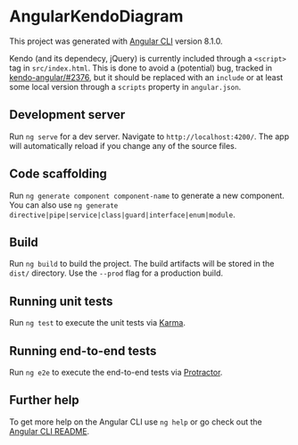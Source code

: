 # AngularKendoDiagram

This project was generated with [Angular CLI](https://github.com/angular/angular-cli) version 8.1.0.

Kendo (and its dependecy, jQuery) is currently included through a `<script>` tag in `src/index.html`. This is done to avoid a (potential) bug, tracked in [kendo-angular/#2376](https://github.com/telerik/kendo-angular/issues/2376), but it should be replaced with an `include` or at least some local version through a `scripts` property in `angular.json`.

## Development server

Run `ng serve` for a dev server. Navigate to `http://localhost:4200/`. The app will automatically reload if you change any of the source files.

## Code scaffolding

Run `ng generate component component-name` to generate a new component. You can also use `ng generate directive|pipe|service|class|guard|interface|enum|module`.

## Build

Run `ng build` to build the project. The build artifacts will be stored in the `dist/` directory. Use the `--prod` flag for a production build.

## Running unit tests

Run `ng test` to execute the unit tests via [Karma](https://karma-runner.github.io).

## Running end-to-end tests

Run `ng e2e` to execute the end-to-end tests via [Protractor](http://www.protractortest.org/).

## Further help

To get more help on the Angular CLI use `ng help` or go check out the [Angular CLI README](https://github.com/angular/angular-cli/blob/master/README.md).
